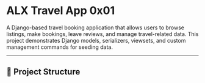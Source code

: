 # ALX Travel App 0x01

A Django-based travel booking application that allows users to browse listings, make bookings, leave reviews, and manage travel-related data. This project demonstrates Django models, serializers, viewsets, and custom management commands for seeding data.

---

## 📂 Project Structure
